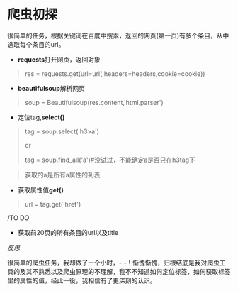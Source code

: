 # 爬虫初探

很简单的任务，根据关键词在百度中搜索，返回的网页(第一页)有多个条目，从中选取每个条目的url。

- **requests**打开网页，返回对象

> res = requests.get(url=url(,headers=headers,cookie=cookie))

- **beautifulsoup**解析网页

> soup = Beautifulsoup(res.content,'html.parser')

- 定位tag,**select()**

> tag = soup.select('h3>a')
>
>  or 
>
> tag = soup.find_all('a')#没试过，不能确定a是否只在h3tag下

> 获取的a是所有a属性的列表

- 获取属性值**get()**

> url = tag.get('href')

/TO DO

- 获取前20页的所有条目的url以及title



*反思*

很简单的爬虫任务，我却做了一个小时，- -！惭愧惭愧，归根结底是我对爬虫工具的及其不熟悉以及爬虫原理的不理解，我不不知道如何定位标签，如何获取标签里的属性的值，经此一役，我相信有了更深刻的认识。